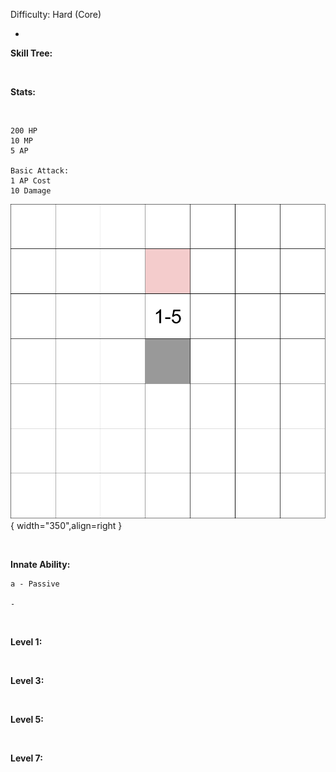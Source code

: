 
Difficulty: Hard (Core)

- 

**Skill Tree:**

<br>

**Stats:**

<br>

<div class="grid" markdown>

```
200 HP
10 MP
5 AP

Basic Attack:
1 AP Cost
10 Damage
```

![Single5.png](/rangeImages/Single5.png){ width="350",align=right }
</div>

<br>

**Innate Ability:**

```
a - Passive

-
```

<br>

**Level 1:**

<br>

**Level 3:**

<br>

**Level 5:**

<br>

**Level 7:**

<br>

